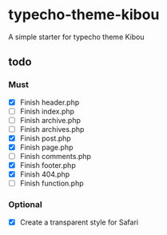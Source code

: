 # typecho-theme-kibou

A simple starter for typecho theme Kibou

## todo

### Must

- [x] Finish header.php
- [ ] Finish index.php
- [ ] Finish archive.php
- [ ] Finish archives.php
- [x] Finish post.php
- [x] Finish page.php
- [ ] Finish comments.php
- [x] Finish footer.php
- [x] Finish 404.php
- [ ] Finish function.php

### Optional

- [x] Create a transparent style for Safari
